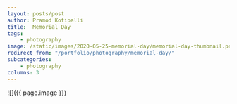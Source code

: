 ```yaml
---
layout: posts/post
author: Pramod Kotipalli
title:  Memorial Day
tags:
    - photography
image: /static/images/2020-05-25-memorial-day/memorial-day-thumbnail.png
redirect_from: "/portfolio/photography/memorial-day/"
subcategories:
    - photography
columns: 3
---
```


![]({{ page.image }})
